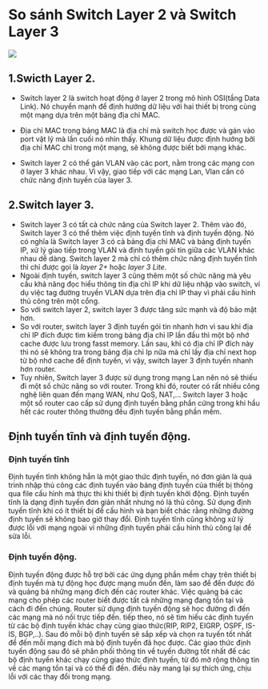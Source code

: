 # So sánh Switch Layer 2 và Switch Layer 3

![](http://i.imgur.com/P13fP53.png)

## 1.Swicth Layer 2.
- Switch layer 2 là switch hoạt động ở layer 2 trong mô hình OSI(tầng Data Link). Nó chuyển mạnh để định hướng dữ liệu với hai thiết bị trong cùng một mạng dựa trên một bảng địa chỉ MAC.



- Địa chỉ MAC trong bảng MAC là địa chỉ mà switch học được và gán vào port vật lý mà lần cuối nó nhìn thấy. Khung dữ liệu được định hướng bởi địa chỉ MAC chỉ trong một mạng, sẽ không được biết bởi mạng khác.
- Switch layer 2 có thể gán VLAN vào các port, nằm trong các mạng con ở layer 3 khác nhau. Vì vậy, giao tiếp với các mạng Lan, Vlan cần có chức năng định tuyến của layer 3.
## 2.Switch layer 3.
- Switch layer 3 có tất cả chức năng của Switch layer 2. Thêm vào đó, Switch layer 3 có thể  thêm việc định tuyến tĩnh và định tuyến động. Nó có nghĩa là Switch layer 3 có cả bảng địa chỉ MAC và bảng định tuyến IP, xử lý giao tiếp trong VLAN và định tuyến gói tin giữa các VLAN khác nhau dễ dàng. Switch layer 2 mà chỉ có thêm chức năng định tuyến tĩnh thì chỉ được gọi là *layer 2+* hoặc *layer 3 Lite*.
- Ngoài định tuyến, switch layer 3 cũng thêm một số chức năng mà yêu cầu khả năng đọc hiểu thông tin địa chỉ IP khi dữ liệu nhập vào switch, ví dụ việc tag đường truyền VLAN dựa trên địa chỉ IP thay vì phải cấu hình thủ công trên một cổng.
- So với switch layer 2, switch layer 3 được tăng sức mạnh và độ bảo mật hơn.
- So với router, switch layer 3 định tuyến gói tin nhanh hơn vì sau khi địa chỉ IP đích được tìm kiếm trong bảng địa chỉ IP lần đầu thì một bộ nhớ cache được lưu trong fasst memory. Lần sau, khi có địa chỉ IP đích này thì nó sẽ không tra trong bảng địa chỉ Ip nữa mà chỉ lấy địa chỉ next hop từ bộ nhớ cache để định tuyến, vì vậy, switch layer 3 định tuyến nhanh hơn router.
- Tuy nhiên, Switch layer 3 được sử dụng trong mạng Lan nên nó sẽ thiếu đi một số chức năng so với router. Trong khi đó, router có rất nhiều công nghệ liên quan đến mạng WAN, như QoS, NAT,... Switch layer 3 hoặc một số router cao cấp sử dụng định tuyến bằng phần cứng trong khi hầu hết các router thông thường đều định tuyến bằng phần mềm.


## Định tuyến tĩnh và định tuyến động.
### Định tuyến tĩnh
Định tuyến tĩnh không hẳn là một giao thức định tuyến, nó đơn giản là quá trình nhập thủ công các định tuyến vào bảng định tuyến của thiết bị thông qua file cấu hình mà thực thi khi thiết bị định tuyến khởi động.
Định tuyến tĩnh là dạng định tuyến đơn giản nhất nhưng nó là thủ công.
Sử dụng định tuyến tĩnh khi có ít thiết bị để cấu hình và bạn biết chác rằng những đường định tuyến sẽ không bao giờ thay đổi.
Định tuyến tĩnh cũng không xử lý được lỗi với mạng ngoài vì những định tuyến phải cấu hình thủ công lại để sửa lỗi.
### Định tuyến động.
Định tuyến động được hỗ trợ bởi các ứng dụng phần mềm chạy trên thiết bị định tuyến mà tự động học được mạng muốn đến, làm sao để đến được đó và quảng bá những mạng đích đến các router khác. Việc quảng bá các mạng cho phép các router biết được tất cả những mạng đang tồn tại và cách đi đến chúng.
Router sử dụng định tuyến động sẽ học đường đi đến các mạng mà nó nối trực tiếp đến. tiếp theo, nó sẽ tìm hiểu các định tuyến từ các bộ định tuyến khác chạy cùng giao thức(RIP, RIP2, EIGRP, OSPF, IS-IS, BGP,..). Sau đó mỗi bộ định tuyến sẽ sắp xếp và chọn ra tuyến tốt nhất để đến mỗi mạng đích mà bộ định tuyến đã học được.
Các giao thức định tuyến động sau đó sẽ phân phối thông tin về tuyến đường tốt nhất đế các bộ định tuyến khác chạy cùng giao thức định tuyến, từ đó mở rộng thông tin về các mạng tồn tại và có thể đi đến. điều này mang lại sự thích ứng, chịu lỗi với các thay đổi trong mạng.

